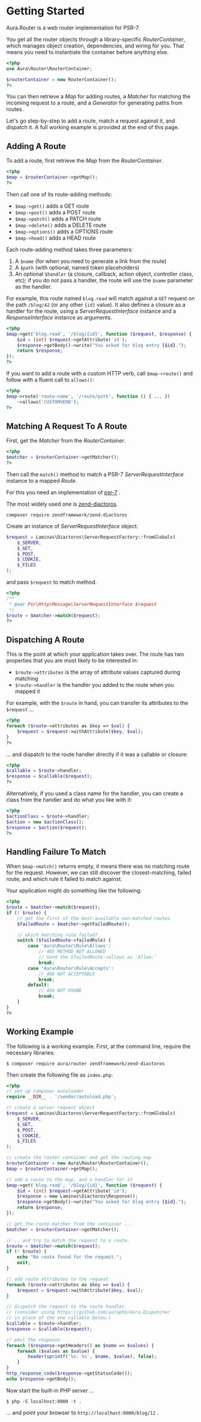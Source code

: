 # Getting Started

Aura.Router is a web router implementation for PSR-7.

You get all the router objects through a library-specific _RouterContainer_, which manages object creation, dependencies, and wiring for you. That means you need to instantiate the container before anything else.

```php
<?php
use Aura\Router\RouterContainer;

$routerContainer = new RouterContainer();
?>
```

You can then retrieve a _Map_ for adding routes, a _Matcher_ for matching the incoming request to a route, and a _Generator_ for generating paths from routes.

Let's go step-by-step to add a route, match a request against it, and dispatch it.
A full working example is provided at the end of this page.

## Adding A Route

To add a route, first retrieve the _Map_ from the _RouterContainer_.

```php
<?php
$map = $routerContainer->getMap();
?>
```

Then call one of its route-adding methods:

- `$map->get()` adds a GET route
- `$map->post()` adds a POST route
- `$map->patch()` adds a PATCH route
- `$map->delete()` adds a DELETE route
- `$map->options()` adds a OPTIONS route
- `$map->head()` adds a HEAD route

Each route-adding method takes three parameters:

1. A `$name` (for when you need to generate a link from the route)
2. A `$path` (with optional, named token placeholders)
3. An optional `$handler` (a closure, callback, action object, controller class, etc); if you do not pass a handler, the route will use the `$name` parameter as the handler.

For example, this route named `blog.read` will match against a `GET` request on the path `/blog/42` (or any other `{id}` value). It also defines a closure as a handler for the route, using a _ServerRequestInterface_ instance and a _ResponseInterface_ instance as arguments.

```php
<?php
$map->get('blog.read', '/blog/{id}', function ($request, $response) {
    $id = (int) $request->getAttribute('id');
    $response->getBody()->write("You asked for blog entry {$id}.");
    return $response;
});
?>
```

If you want to add a route with a custom HTTP verb, call `$map->route()` and follow with a fluent call to `allows()`:

```php
<?php
$map->route('route-name', '/route/path', function () { ... })
    ->allows('CUSTOMVERB');
?>
```

## Matching A Request To A Route

First, get the _Matcher_ from the _RouterContainer_.

```php
<?php
$matcher = $routerContainer->getMatcher();
?>
```

Then call the `match()` method to match a PSR-7 _ServerRequestInterface_ instance to a mapped _Route_.

For this you need an implementation of [psr-7](https://packagist.org/providers/psr/http-message-implementation) .

The most widely used one is [zend-diactoros](https://zendframework.github.io/zend-diactoros/).

```
composer require zendframework/zend-diactoros
```

Create an instance of _ServerRequestInterface_ object.

```php
$request = Laminas\Diactoros\ServerRequestFactory::fromGlobals(
    $_SERVER,
    $_GET,
    $_POST,
    $_COOKIE,
    $_FILES
);
```

and pass `$request` to match method.

```php
<?php
/**
 * @var Psr\Http\Message\ServerRequestInterface $request
 */
$route = $matcher->match($request);
?>
```

## Dispatching A Route

This is the point at which your application takes over. The route has two properties that you are most likely to be interested in:

- `$route->attributes` is the array of attribute values captured during matching
- `$route->handler` is the handler you added to the route when you mapped it

For example, with the `$route` in hand, you can transfer its attributes to the `$request` ...

```php
<?php
foreach ($route->attributes as $key => $val) {
    $request = $request->withAttribute($key, $val);
}
?>
```

... and dispatch to the route handler directly if it was a callable or closure:

```php
<?php
$callable = $route->handler;
$response = $callable($request);
?>
```

Alternatively, if you used a class name for the handler, you can create a class from the handler and do what you like with it:

```php
<?php
$actionClass = $route->handler;
$action = new $actionClass();
$response = $action($request);
?>
```

## Handling Failure To Match

When `$map->match()` returns empty, it means there was no matching route for the request. However, we can still discover the closest-matching, failed route, and which rule it failed to match against.

Your application might do something like the following:

```php
<?php
$route = $matcher->match($request);
if (! $route) {
    // get the first of the best-available non-matched routes
    $failedRoute = $matcher->getFailedRoute();

    // which matching rule failed?
    switch ($failedRoute->failedRule) {
        case 'Aura\Router\Rule\Allows':
            // 405 METHOD NOT ALLOWED
            // Send the $failedRoute->allows as 'Allow:'
            break;
        case 'Aura\Router\Rule\Accepts':
            // 406 NOT ACCEPTABLE
            break;
        default:
            // 404 NOT FOUND
            break;
    }
}
?>
```

## Working Example

The following is a working example. First, at the command line, require the necessary libraries:

```
$ composer require aura/router zendframework/zend-diactoros
```

Then create the following file as `index.php`:

```php
<?php
// set up composer autoloader
require __DIR__ . '/vendor/autoload.php';

// create a server request object
$request = Laminas\Diactoros\ServerRequestFactory::fromGlobals(
    $_SERVER,
    $_GET,
    $_POST,
    $_COOKIE,
    $_FILES
);

// create the router container and get the routing map
$routerContainer = new Aura\Router\RouterContainer();
$map = $routerContainer->getMap();

// add a route to the map, and a handler for it
$map->get('blog.read', '/blog/{id}', function ($request) {
    $id = (int) $request->getAttribute('id');
    $response = new Laminas\Diactoros\Response();
    $response->getBody()->write("You asked for blog entry {$id}.");
    return $response;
});

// get the route matcher from the container ...
$matcher = $routerContainer->getMatcher();

// .. and try to match the request to a route.
$route = $matcher->match($request);
if (! $route) {
    echo "No route found for the request.";
    exit;
}

// add route attributes to the request
foreach ($route->attributes as $key => $val) {
    $request = $request->withAttribute($key, $val);
}

// dispatch the request to the route handler.
// (consider using https://github.com/auraphp/Aura.Dispatcher
// in place of the one callable below.)
$callable = $route->handler;
$response = $callable($request);

// emit the response
foreach ($response->getHeaders() as $name => $values) {
    foreach ($values as $value) {
        header(sprintf('%s: %s', $name, $value), false);
    }
}
http_response_code($response->getStatusCode());
echo $response->getBody();
```

Now start the built-in PHP server ...

```
$ php -S localhost:8000 -t .
```

... and point your browser to `http://localhost:8000/blog/12` .
